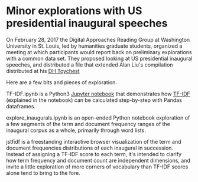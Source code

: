 # Minor explorations with US presidential inaugural speeches

On February 28, 2017 the Digital Approaches Reading Group at
Washington University in St. Louis, led by humanities graduate
students, organized a meeting at which participants would report back
on preliminary explorations with a common data set. They proposed
looking at US presidential inaugural speeches, and distributed a file that extended Alan Liu's compilation distributed at his [DH Toychest](http://dhresourcesforprojectbuilding.pbworks.com/w/page/69244469/Data%20Collections%20and%20Datasets)

Here are a few bits and pieces of exploration. 

TF-IDF.ipynb is a Python3 [Jupyter notebook](https://jupyter.org) that demonstrates how [TF-IDF](https://en.wikipedia.org/wiki/Tf%E2%80%93idf) (explained in the notebook) can be calculated step-by-step with Pandas dataframes.

explore_inaugurals.ipynb is an open-ended Python notebook exploration of a few segments of the term and document frequency ranges of the inaugural corpus as a whole, primarily through word lists.

jstfidf is a freestanding interactive browser visualization of the term and document frequencies distributions of each inaugural in succession. Instead of assigning a TF-IDF score to each term, it's intended to clarify how term frequency and document count are independent dimensions, and invite a little exploration of more corners of vocabulary than TF-IDF scores alone tend to bring to the fore.




